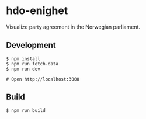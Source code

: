 # hdo-enighet

Visualize party agreement in the Norwegian parliament.

## Development

    $ npm install
    $ npm run fetch-data
    $ npm run dev

    # Open http://localhost:3000

## Build

    $ npm run build

